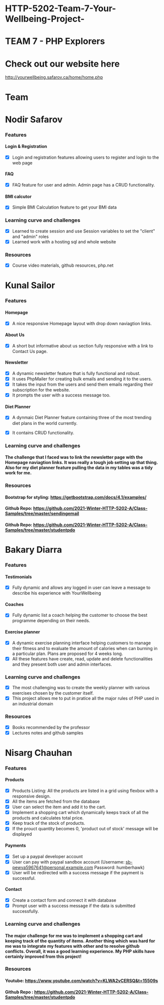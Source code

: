 # HTTP-5202-Team-7-Your-Wellbeing-Project-

# TEAM 7 - PHP Explorers

# Check out our website here
http://yourwellbeing.safarov.ca/home/home.php

# Team
# Nodir Safarov
### Features
  #### Login & Registration 
  - [x] Login and registration features allowing users to register and login to the web page
  #### FAQ
  - [x] FAQ feature for user and admin. Admin page has a CRUD functionality.
   #### BMI calcutor
  - [x] Simple BMI Calculation feature to get your BMI data

### Learning curve and challenges
  - [x] Learned to create session and use Session variables to set the "client" and "admin" roles
  - [x] Learned work with a hosting sql and whole website
### Resources
- [x] Course video materials, github resources, php.net

# Kunal Sailor
### Features
#### Homepage
- [x] A nice responsive Homepage layout with drop down naviagtion links.
#### About Us
- [x] A short but informative about us section fully responsive with a link to Contact Us page.
#### Newsletter
- [x] A dynamic newsletter feature that is fully functional and robust.
- [x] It uses PhpMailer for creating bulk emails and sending it to the users.
- [x] It takes the input from the users and send them emails regarding their subscription for the website.
- [x] It prompts the user with a success message too.
#### Diet Planner
- [x] A dynmaic Diet Planner feature containing three of the most trending diet plans in the world currently.
- [x] It contains CRUD functionality.


### Learning curve and challenges
#### The challenge that I faced was to link the newsletter page with the Homepage naviagtion links. It was really a tough job setting up that thing. Also for my diet planner feature pulling the data in my tables was a tidy work for me. 

### Resources
#### Bootstrap for styling: https://getbootstrap.com/docs/4.1/examples/
#### Github Repo: https://github.com/2021-Winter-HTTP-5202-A/Class-Samples/tree/master/sendingemail
#### Github Repo: https://github.com/2021-Winter-HTTP-5202-A/Class-Samples/tree/master/studentpdo

# Bakary Diarra 
### Features
  #### Testimonials
   - [x] Fully dynamic  and allows any logged in user can leave a message to describe his experience with YourWellbeing
  #### Coaches 
   - [x] Fully dynamic list a coach helping the customer to choose the best programme depending on their needs.
  #### Exercise planner
   - [x] A dynamic exercise planning interface helping customers to manage their fitness and to evaluate the amount of calories when can burning in a particular plan. Plans are proposed for 4 weeks long.
   - [x] All these features have create, read, update and delete functionalities and they present both user and admin interfaces.
   
### Learning curve and challenges
   - [x] The most challenging was to create the weekly planner with various exercises chosen by the customer itself.
   - [x] This project allows me to put in pratice all the major rules of PHP used in an industrial domain
### Resources
   - [x] Books recommended by the professor
   - [x] Lectures notes and github samples

# Nisarg Chauhan
### Features
#### Products
- [x] Products Listing: All the products are listed in a grid using flexbox with a responsive design. 
- [x] All the items are fetched from the database 
- [x] User can select the item and add it to the cart.
- [x] Implement a shopping cart which dynamically keeps track of all the products and calculates total price.
- [x] Keep track of the stock of products.  
- [x] If the prouct quantity becomes 0, 'product out of stock' message will be displayed    
#### Payments
- [x] Set up a paypal developer account
- [x] User can pay with paypal sandbox account  (Username: sb-pewva5967641@personal.example.com     Password: humberhawk)
- [x] User will be redirected with a success message if the payment is successful.
#### Contact
- [x] Create a contact form and connect it with database
- [x] Prompt user with a success message if the data is submitted successfully. 

### Learning curve and challenges
#### The major challenge for me was to implement a shopping cart and keeping track of the quantity of items. Another thing which was hard for me was to integrate my features with other and to resolve github conflicts. Overall, it was a good learning experience. My PHP skills have certainly improved from this project! 

### Resources
#### Youtube: https://www.youtube.com/watch?v=KLWA2vCERSQ&t=15509s
#### Github Repo : https://github.com/2021-Winter-HTTP-5202-A/Class-Samples/tree/master/studentpdo





